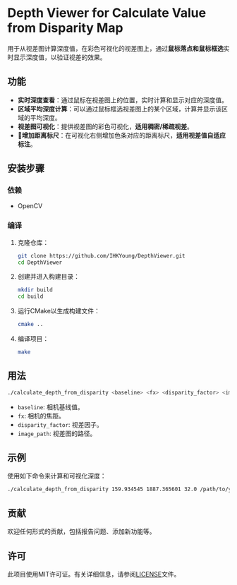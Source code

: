 # Depth Viewer for Calculate Value from Disparity Map

用于从视差图计算深度值，在彩色可视化的视差图上，通过**鼠标落点和鼠标框选**实时显示深度值，以验证视差的效果。

## 功能

- **实时深度查看**：通过鼠标在视差图上的位置，实时计算和显示对应的深度值。
- **区域平均深度计算**：可以通过鼠标框选视差图上的某个区域，计算并显示该区域的平均深度。
- **视差图可视化**：提供视差图的彩色可视化，**适用稠密/稀疏视差**。
- 🌟**增加距离标尺**：在可视化右侧增加色条对应的距离标尺，**适用视差值自适应标注**。

## 安装步骤

### 依赖

- OpenCV

### 编译

1. 克隆仓库：

   ```bash
   git clone https://github.com/IHKYoung/DepthViewer.git
   cd DepthViewer
   ```

2. 创建并进入构建目录：

   ```bash
   mkdir build
   cd build
   ```

3. 运行CMake以生成构建文件：

   ```bash
   cmake ..
   ```

4. 编译项目：

   ```bash
   make
   ```

## 用法

```bash
./calculate_depth_from_disparity <baseline> <fx> <disparity_factor> <image_path>
```

- `baseline`: 相机基线值。
- `fx`: 相机的焦距。
- `disparity_factor`: 视差因子。
- `image_path`: 视差图的路径。

## 示例

使用如下命令来计算和可视化深度：

```bash
./calculate_depth_from_disparity 159.934545 1887.365601 32.0 /path/to/your/image.png
```

## 贡献

欢迎任何形式的贡献，包括报告问题、添加新功能等。

## 许可

此项目使用MIT许可证。有关详细信息，请参阅[LICENSE](https://github.com/IHKYoung/DepthViewer/blob/main/LICENSE)文件。